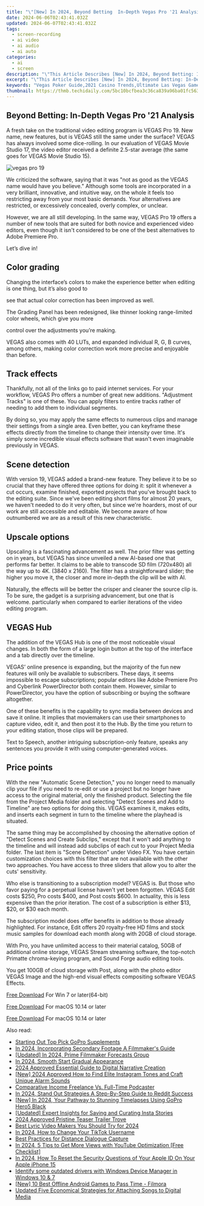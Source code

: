 ```yaml
---
title: "\"[New] In 2024, Beyond Betting  In-Depth Vegas Pro '21 Analysis\""
date: 2024-06-06T02:43:41.032Z
updated: 2024-06-07T02:43:41.032Z
tags: 
  - screen-recording
  - ai video
  - ai audio
  - ai auto
categories: 
  - ai
  - screen
description: "\"This Article Describes [New] In 2024, Beyond Betting: In-Depth Vegas Pro '21 Analysis\""
excerpt: "\"This Article Describes [New] In 2024, Beyond Betting: In-Depth Vegas Pro '21 Analysis\""
keywords: "Vegas Poker Guide,2021 Casino Trends,Ultimate Las Vegas Game,Betting Tactics in Vegas,Pro Gamblers' Insights,Vegas Sports Analysis,Live Casino Strategies"
thumbnail: https://thmb.techidaily.com/5bc10bcfbea3c36ca839a96ba01fc56320fae45e488312777f02e6b72b5d2c9c.jpg
---
```


## Beyond Betting: In-Depth Vegas Pro '21 Analysis

A fresh take on the traditional video editing program is VEGAS Pro 19\. New name, new features, but is VEGAS still the same under the surface? VEGAS has always involved some dice-rolling. In our evaluation of VEGAS Movie Studio 17, the video editor received a definite 2.5-star average (the same goes for VEGAS Movie Studio 15).

![vegas pro 19](https://images.wondershare.com/filmora/article-images/2022/07/vegas-pro-19.jpg)

We criticized the software, saying that it was "not as good as the VEGAS name would have you believe." Although some tools are incorporated in a very brilliant, innovative, and intuitive way, on the whole it feels too restricting away from your most basic demands. Your alternatives are restricted, or excessively concealed, overly complex, or unclear.

However, we are all still developing. In the same way, VEGAS Pro 19 offers a number of new tools that are suited for both novice and experienced video editors, even though it isn't considered to be one of the best alternatives to Adobe Premiere Pro.

Let’s dive in!

## Color grading

Changing the interface’s colors to make the experience better when editing is one thing, but it’s also good to

see that actual color correction has been improved as well.

The Grading Panel has been redesigned, like thinner looking range-limited color wheels, which give you more

control over the adjustments you’re making.

VEGAS also comes with 40 LUTs, and expanded individual R, G, B curves, among others, making color correction work more precise and enjoyable than before.

## Track effects

Thankfully, not all of the links go to paid internet services. For your workflow, VEGAS Pro offers a number of great new additions. "Adjustment Tracks" is one of these. You can apply filters to entire tracks rather of needing to add them to individual segments.

By doing so, you may apply the same effects to numerous clips and manage their settings from a single area. Even better, you can keyframe these effects directly from the timeline to change their intensity over time. It's simply some incredible visual effects software that wasn't even imaginable previously in VEGAS.

## Scene detection

With version 19, VEGAS added a brand-new feature. They believe it to be so crucial that they have offered three options for doing it: split it whenever a cut occurs, examine finished, exported projects that you've brought back to the editing suite. Since we've been editing short films for almost 20 years, we haven't needed to do it very often, but since we're hoarders, most of our work are still accessible and editable. We become aware of how outnumbered we are as a result of this new characteristic.

## Upscale options

Upscaling is a fascinating advancement as well. The prior filter was getting on in years, but VEGAS has since unveiled a new AI-based one that performs far better. It claims to be able to transcode SD film (720x480) all the way up to 4K. (3840 x 2160). The filter has a straightforward slider; the higher you move it, the closer and more in-depth the clip will be with AI.

Naturally, the effects will be better the crisper and cleaner the source clip is. To be sure, the gadget is a surprising advancement, but one that is welcome. particularly when compared to earlier iterations of the video editing program.

## VEGAS Hub

The addition of the VEGAS Hub is one of the most noticeable visual changes. In both the form of a large login button at the top of the interface and a tab directly over the timeline.

VEGAS’ online presence is expanding, but the majority of the fun new features will only be available to subscribers. These days, it seems impossible to escape subscriptions; popular editors like Adobe Premiere Pro and Cyberlink PowerDirector both contain them. However, similar to PowerDirector, you have the option of subscribing or buying the software altogether.

One of these benefits is the capability to sync media between devices and save it online. It implies that moviemakers can use their smartphones to capture video, edit it, and then post it to the Hub. By the time you return to your editing station, those clips will be prepared.

Text to Speech, another intriguing subscription-only feature, speaks any sentences you provide it with using computer-generated voices.

## Price points

With the new "Automatic Scene Detection," you no longer need to manually clip your file if you need to re-edit or use a project but no longer have access to the original material, only the finished product. Selecting the file from the Project Media folder and selecting "Detect Scenes and Add to Timeline" are two options for doing this. VEGAS examines it, makes edits, and inserts each segment in turn to the timeline where the playhead is situated.

The same thing may be accomplished by choosing the alternative option of "Detect Scenes and Create Subclips," except that it won't add anything to the timeline and will instead add subclips of each cut to your Project Media folder. The last item is "Scene Detection" under Video FX. You have certain customization choices with this filter that are not available with the other two approaches. You have access to three sliders that allow you to alter the cuts' sensitivity.

Who else is transitioning to a subscription model? VEGAS is. But those who favor paying for a perpetual license haven't yet been forgotten. VEGAS Edit costs $250, Pro costs $400, and Post costs $600\. In actuality, this is less expensive than the prior iteration. The cost of a subscription is either $13, $20, or $30 each month.

The subscription model does offer benefits in addition to those already highlighted. For instance, Edit offers 20 royalty-free HD films and stock music samples for download each month along with 20GB of cloud storage.

With Pro, you have unlimited access to their material catalog, 50GB of additional online storage, VEGAS Stream streaming software, the top-notch Primatte chroma-keying program, and Sound Forge audio editing tools.

You get 100GB of cloud storage with Post, along with the photo editor VEGAS Image and the high-end visual effects compositing software VEGAS Effects.

[Free Download](https://tools.techidaily.com/wondershare/filmora/download/) For Win 7 or later(64-bit)

[Free Download](https://tools.techidaily.com/wondershare/filmora/download/) For macOS 10.14 or later

[Free Download](https://tools.techidaily.com/wondershare/filmora/download/) For macOS 10.14 or later

<ins class="adsbygoogle"
     style="display:block"
     data-ad-format="autorelaxed"
     data-ad-client="ca-pub-7571918770474297"
     data-ad-slot="1223367746"></ins>

<ins class="adsbygoogle"
     style="display:block"
     data-ad-format="autorelaxed"
     data-ad-client="ca-pub-7571918770474297"
     data-ad-slot="1223367746"></ins>



<ins class="adsbygoogle"
     style="display:block"
     data-ad-client="ca-pub-7571918770474297"
     data-ad-slot="8358498916"
     data-ad-format="auto"
     data-full-width-responsive="true"></ins>


<span class="atpl-alsoreadstyle">Also read:</span>
<div><ul>
<li><a href="https://vp-tips.techidaily.com/starting-out-top-pick-gopro-supplements/"><u>Starting Out  Top Pick GoPro Supplements</u></a></li>
<li><a href="https://vp-tips.techidaily.com/in-2024-incorporating-secondary-footage-a-filmmakers-guide/"><u>In 2024, Incorporating Secondary Footage  A Filmmaker's Guide</u></a></li>
<li><a href="https://vp-tips.techidaily.com/updated-in-2024-prime-filmmaker-forecasts-group/"><u>[Updated] In 2024, Prime Filmmaker Forecasts Group</u></a></li>
<li><a href="https://vp-tips.techidaily.com/in-2024-smooth-start-gradual-appearance/"><u>In 2024, Smooth Start  Gradual Appearance</u></a></li>
<li><a href="https://vp-tips.techidaily.com/2024-approved-essential-guide-to-digital-narrative-creation/"><u>2024 Approved  Essential Guide to Digital Narrative Creation</u></a></li>
<li><a href="https://vp-tips.techidaily.com/new-2024-approved-how-to-find-elite-instagram-tones-and-craft-unique-alarm-sounds/"><u>[New] 2024 Approved  How to Find Elite Instagram Tones and Craft Unique Alarm Sounds</u></a></li>
<li><a href="https://vp-tips.techidaily.com/comparative-income-freelance-vs-full-time-podcaster/"><u>Comparative Income  Freelance Vs. Full-Time Podcaster</u></a></li>
<li><a href="https://vp-tips.techidaily.com/in-2024-stand-out-strategies-a-step-by-step-guide-to-reddit-success/"><u>In 2024, Stand Out Strategies  A Step-By-Step Guide to Reddit Success</u></a></li>
<li><a href="https://vp-tips.techidaily.com/new-in-2024-your-pathway-to-stunning-timelapses-using-gopro-hero5-black/"><u>[New] In 2024, Your Pathway to Stunning Timelapses Using GoPro Hero5 Black</u></a></li>
<li><a href="https://instagram-clips.techidaily.com/updated-expert-insights-for-saving-and-curating-insta-stories/"><u>[Updated] Expert Insights for Saving and Curating Insta Stories</u></a></li>
<li><a href="https://some-guidance.techidaily.com/2024-approved-pristine-teaser-trailer-trove/"><u>2024 Approved  Pristine Teaser Trailer Trove</u></a></li>
<li><a href="https://youtube-videos.techidaily.com/best-lyric-video-makers-you-should-try-for-2024/"><u>Best Lyric Video Makers You Should Try for 2024</u></a></li>
<li><a href="https://tiktok-videos.techidaily.com/in-2024-how-to-change-your-tiktok-username/"><u>In 2024, How to Change Your TikTok Username</u></a></li>
<li><a href="https://desktop-recording.techidaily.com/best-practices-for-distance-dialogue-capture/"><u>Best Practices for Distance Dialogue Capture</u></a></li>
<li><a href="https://youtube-video-recordings.techidaily.com/in-2024-5-tips-to-get-more-views-with-youtube-optimization-free-checklist/"><u>In 2024, 5 Tips to Get More Views with YouTube Optimization [Free Checklist]</u></a></li>
<li><a href="https://apple-account.techidaily.com/in-2024-how-to-reset-the-security-questions-of-your-apple-id-on-your-apple-iphone-15-by-drfone-ios/"><u>In 2024, How To Reset the Security Questions of Your Apple ID On Your Apple iPhone 15</u></a></li>
<li><a href="https://review-topics.techidaily.com/identify-some-outdated-drivers-with-windows-device-manager-in-windows-10-and-7-by-drivereasy-guide/"><u>Identify some outdated drivers with Windows Device Manager in Windows 10 & 7</u></a></li>
<li><a href="https://visual-screen-recording.techidaily.com/new-10-best-offline-android-games-to-pass-time-filmora/"><u>[New] 10 Best Offline Android Games to Pass Time - Filmora</u></a></li>
<li><a href="https://audio-shaping.techidaily.com/updated-five-economical-strategies-for-attaching-songs-to-digital-media/"><u>Updated Five Economical Strategies for Attaching Songs to Digital Media</u></a></li>
</ul></div>
